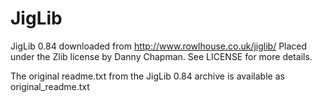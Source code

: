 # JigLib

JigLib 0.84 downloaded from http://www.rowlhouse.co.uk/jiglib/
Placed under the Zlib license by Danny Chapman. See LICENSE for more details.

The original readme.txt from the JigLib 0.84 archive is available as original_readme.txt
